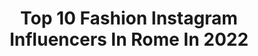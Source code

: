 ---
title: Top 10 Fashion Instagram Influencers In Rome In 2022
description: >-
  Find top fashion Instagram influencers in Rome in 2022. Most popular hashtags: #fashion #rome #model.
platform: Instagram
hits: 248
text_top: Analyze the top-rated Instagram profiles on inBeat.
text_bottom: inBeat holds 248 Instagram influencers like this in Rome, Italy for you to pitch.
profiles:
  - username: "vanessadaylife"
    fullname: >-
      Vanessa Gentile
    bio: >-
      📍 Milan-Rome #Fashion | #Travel | #Beauty Creating memories w/ @augustopro 📩 info@vanessagentile.com
    location: "Italy"
    followers: 112019
    engagement: 282
    commentsToLikes: 0.032946
    id: ck0w4rtqf03gq0i19w89bt4w6
    verified: false
    hashtags: "#lifestyle, #italianvibes, #mediterraneanvibes, #italia"
  - username: "wolfiefra"
    fullname: >-
      Francesca 🌸
    bio: >-
      Sardinia IED Rome 🇮🇹 Fashion Stylist 📍 Info-collabs / Picchizzolufrancesca@gmail.com Or DM 📥 / @zstaffevents @thetempleportocervo
    location: "Italy"
    followers: 10795
    engagement: 119
    commentsToLikes: 0.001372
    id: ck15sgymlcy6r0i19r1m33db1
    verified: false
    hashtags: ""
  - username: "_valentinaserafin_"
    fullname: >-
      Valentina Serafin
    bio: >-
      Hostess, Tour Leader, Presenter, Actress Vittorio Veneto —> Rome - Italy / For collaborations: serafinvalentina@yahoo.it - NO DIRECT -
    location: "Italy"
    followers: 72400
    engagement: 212
    commentsToLikes: 0.081432
    id: ckap19q9xtnf80i787w6sbn24
    verified: false
    hashtags: "#girl, #legs, #body, #style"
  - username: "eleonoraviscardii"
    fullname: >-
      Eleonora Viscardi
    bio: >-
      Business Economics👩‍🎓 Advices on fashion and travel Model 🌺 Italy🇮🇹 #milano For collaborations ➡️ DM
    location: "Italy"
    followers: 49482
    engagement: 195
    commentsToLikes: 0.127496
    id: ck9hcf78dl3n30j78ttlu59hx
    verified: false
    hashtags: "#sorridisempre, #bikini, #mare, #smile"
  - username: "avada___kedavra"
    fullname: >-
      AvadaKedavra
    bio: >-
      ❁ cosplayer ➸ seamstress and embroiderer ¶ drag queen ♛ singer
    location: "Italy"
    followers: 11242
    engagement: 655
    commentsToLikes: 0.286656
    id: ck0w11j0mh3r40i19ui0rgbkk
    verified: false
    hashtags: "#makeup, #cosplayerofig, #timburtonmovies, #spookyart"
  - username: "mariangelabonanni"
    fullname: >-
      Mariangela Bonanni
    bio: >-
      🇫🇮@brandmgmt 🇺🇸 @women360mgmt 🇬🇧@thehivemodels 🇮🇹@thelabmodels 🇩🇪@model_mgmt 🇫🇷@ouimanagement 🇪🇸@lineupmodels 🇺🇸@twomanagement
    location: "Italy"
    followers: 38285
    engagement: 373
    commentsToLikes: 0.039466
    id: ck0w3xr72vtk30i19omjn67wk
    verified: false
    hashtags: "#italy, #tbt, #redhair, #ginger"
  - username: "robertanbianca"
    fullname: >-
      Roberta Bianca
    bio: >-
      🍕 Italian girl, Rome 👗 Fashion Film & Food 📷 I take outfit photos in my mirror 📩 collab: roberta.bianca@icloud.com 🧁 Preset che creo 👇🏼
    location: "Italy"
    followers: 26680
    engagement: 155
    commentsToLikes: 0.074823
    id: ck5c6w4yg6bnt0i11ptmbffk0
    verified: false
    hashtags: "#outfitdelgiorno, #ootdpost, #lookbook, #outfitinspiration"
  - username: "alemarullo"
    fullname: >-
      ALESSIA MARULLO
    bio: >-
      Italy | Rome 🍝 Fashion designer inquiries: alessiamarullo12@gmail.com
    location: "Italy"
    followers: 20323
    engagement: 512
    commentsToLikes: 0.136964
    id: ck5c2v4z9y1vb0i11snnl26pa
    verified: false
    hashtags: "#a40b4, #neutralstyles, #lookstylesociety, #onparledemode"
  - username: "melaniamigliozzi"
    fullname: >-
      mel* • aesthetic feed
    bio: >-
      BLOGGER | FASHION | LIFESTYLE 📍Rome aesthetic lover | beige passion Blog Dressing&Toppings Contributor @kiabi_italiaofficial ♡ Founder @foodgangitalia
    location: "Italy"
    followers: 16814
    engagement: 583
    commentsToLikes: 0.065675
    id: ck5zu6gn81rtk0i14e5go0ffo
    verified: false
    hashtags: "#kiabi, #falconeri, #ivyoakstories, #ivyandoak"
  - username: "virgimih"
    fullname: >-
      Virginia Mihajlović
    bio: >-
      Rome based. Fashion lover. Digital Influencer. ✉️ For collab: infovirgimih@gmail.com
    location: "Italy"
    followers: 92426
    engagement: 339
    commentsToLikes: 0.004932
    id: ck55mn4034bdl0i11t3df6stn
    verified: true
    hashtags: "#proudsister, #giftedby"
---